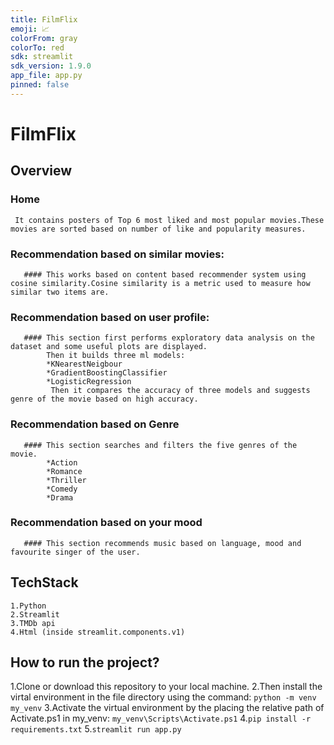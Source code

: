 ```yaml
---
title: FilmFlix
emoji: 📈
colorFrom: gray
colorTo: red
sdk: streamlit
sdk_version: 1.9.0
app_file: app.py
pinned: false
---
```


# FilmFlix

## Overview 
   ### Home
     It contains posters of Top 6 most liked and most popular movies.These movies are sorted based on number of like and popularity measures.
       
   ### Recommendation based on similar movies:
       #### This works based on content based recommender system using cosine similarity.Cosine similarity is a metric used to measure how similar two items are.
       
   ### Recommendation based on user profile:
       #### This section first performs exploratory data analysis on the dataset and some useful plots are displayed. 
            Then it builds three ml models:
            *KNearestNeigbour
            *GradientBoostingClassifier
            *LogisticRegression
             Then it compares the accuracy of three models and suggests genre of the movie based on high accuracy.
             
   ### Recommendation based on Genre
       #### This section searches and filters the five genres of the movie.
            *Action
            *Romance
            *Thriller
            *Comedy
            *Drama
            
   ### Recommendation based on your mood
       #### This section recommends music based on language, mood and favourite singer of the user.
       
 ## TechStack
    1.Python
    2.Streamlit
    3.TMDb api
    4.Html (inside streamlit.components.v1)
          
## How to run the project?
1.Clone or download this repository to your local machine.
2.Then install the virtal environment in the file directory using the command:
  `python -m venv my_venv`
3.Activate the virtual environment by the placing the relative path of Activate.ps1 in my_venv:
  `my_venv\Scripts\Activate.ps1`
4.`pip install -r requirements.txt`
5.`streamlit run app.py`

              
              
              
       
       
   
   
